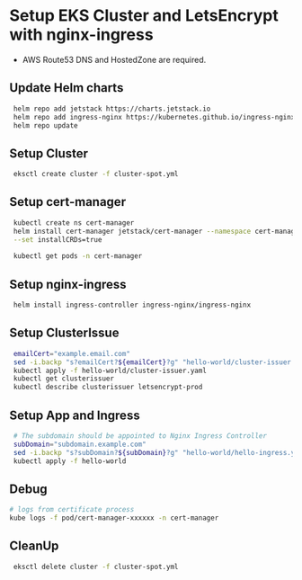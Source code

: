 # Setup EKS Cluster and LetsEncrypt with nginx-ingress

- AWS Route53 DNS and HostedZone are required.

## Update Helm charts
```bash
 helm repo add jetstack https://charts.jetstack.io 
 helm repo add ingress-nginx https://kubernetes.github.io/ingress-nginx
 helm repo update
```

## Setup Cluster
```bash
 eksctl create cluster -f cluster-spot.yml
```

## Setup cert-manager
```bash
 kubectl create ns cert-manager 
 helm install cert-manager jetstack/cert-manager --namespace cert-manager \
 --set installCRDs=true
 
 kubectl get pods -n cert-manager
```

## Setup nginx-ingress
```bash
 helm install ingress-controller ingress-nginx/ingress-nginx
```

## Setup ClusterIssue
```bash
 emailCert="example.email.com"
 sed -i.backp "s?emailCert?${emailCert}?g" "hello-world/cluster-issuer.yaml"
 kubectl apply -f hello-world/cluster-issuer.yaml
 kubectl get clusterissuer
 kubectl describe clusterissuer letsencrypt-prod
 ```

## Setup App and Ingress
```bash
 # The subdomain should be appointed to Nginx Ingress Controller
 subDomain="subdomain.example.com"
 sed -i.backp "s?subDomain?${subDomain}?g" "hello-world/hello-ingress.yaml"
 kubectl apply -f hello-world
```

## Debug
```bash
# logs from certificate process
kube logs -f pod/cert-manager-xxxxxx -n cert-manager
```

## CleanUp
```bash
 eksctl delete cluster -f cluster-spot.yml
```
